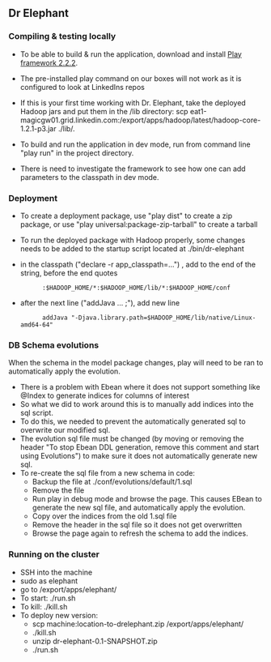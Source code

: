 ## Dr Elephant

### Compiling & testing locally

* To be able to build & run the application, download and install [Play framework 2.2.2](http://downloads.typesafe.com/play/2.2.2/play-2.2.2.zip).
* The pre-installed play command on our boxes will not work as it is configured to look at LinkedIns repos
* If this is your first time working with Dr. Elephant, take the deployed Hadoop jars and put them in the /lib directory:
    scp eat1-magicgw01.grid.linkedin.com:/export/apps/hadoop/latest/hadoop-core-1.2.1-p3.jar ./lib/.

* To build and run the application in dev mode, run from command line "play run" in the project directory.
* There is need to investigate the framework to see how one can add parameters to the classpath in dev mode.

### Deployment

* To create a deployment package, use "play dist" to create a zip package, or use "play universal:package-zip-tarball" to create a tarball
* To run the deployed package with Hadoop properly, some changes needs to be added to the startup script located at ./bin/dr-elephant

* in the classpath ("declare -r app\_classpath=...") , add to the end of the string, before the end quotes

            :$HADOOP_HOME/*:$HADOOP_HOME/lib/*:$HADOOP_HOME/conf

* after the next line ("addJava ... ;"), add new line

            addJava "-Djava.library.path=$HADOOP_HOME/lib/native/Linux-amd64-64"

### DB Schema evolutions

When the schema in the model package changes, play will need to be ran to automatically apply the evolution.

* There is a problem with Ebean where it does not support something like @Index to generate indices for columns of interest
* So what we did to work around this is to manually add indices into the sql script.
* To do this, we needed to prevent the automatically generated sql to overwrite our modified sql.
* The evolution sql file must be changed (by moving or removing the header "To stop Ebean DDL generation, remove this comment and start using Evolutions") to make sure it does not automatically generate new sql.
* To re-create the sql file from a new schema in code:
	* Backup the file at ./conf/evolutions/default/1.sql
	* Remove the file
	* Run play in debug mode and browse the page. This causes EBean to generate the new sql file, and automatically apply the evolution.
	* Copy over the indices from the old 1.sql file
	* Remove the header in the sql file so it does not get overwritten
	* Browse the page again to refresh the schema to add the indices.

### Running on the cluster

* SSH into the machine
* sudo as elephant
* go to /export/apps/elephant/
* To start: ./run.sh
* To kill: ./kill.sh
* To deploy new version:
	* scp machine:location-to-drelephant.zip /export/apps/elephant/
	* ./kill.sh
	* unzip dr-elephant-0.1-SNAPSHOT.zip
	* ./run.sh
